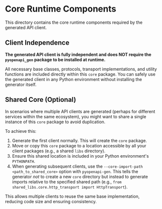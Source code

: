 # Core Runtime Components

This directory contains the core runtime components required by the generated API client.

## Client Independence

**The generated API client is fully independent and does NOT require the `pyopenapi_gen` package to be installed at runtime.**

All necessary base classes, protocols, transport implementations, and utility functions are included directly within this `core` package. You can safely use the generated client in any Python environment without installing the generator itself.

## Shared Core (Optional)

In scenarios where multiple API clients are generated (perhaps for different services within the same ecosystem), you might want to share a single instance of this `core` package to avoid duplication.

To achieve this:
1.  Generate the first client normally. This will create the `core` package.
2.  Move or copy this `core` package to a location accessible by all your client packages (e.g., a shared `libs` directory).
3.  Ensure this shared location is included in your Python environment's `PYTHONPATH`.
4.  When generating subsequent clients, use the `--core-import-path <path_to_shared_core>` option with `pyopenapi-gen`. This tells the generator *not* to create a new `core` directory but instead to generate imports relative to the specified shared path (e.g., `from shared_libs.core.http_transport import HttpTransport`).

This allows multiple clients to reuse the same base implementation, reducing code size and ensuring consistency. 